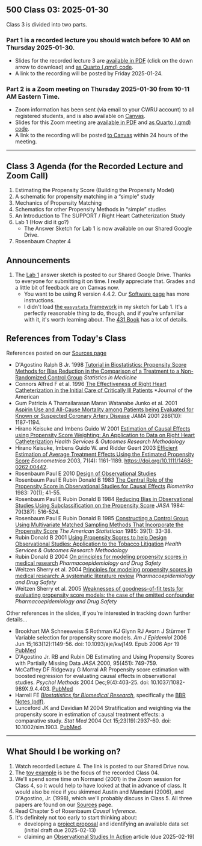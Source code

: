 ## 500 Class 03: 2025-01-30

Class 3 is divided into two parts.

### Part 1 is a recorded lecture you should watch before 10 AM on Thursday 2025-01-30.

- Slides for the recorded lecture 3 are [available in PDF](https://github.com/THOMASELOVE/500-slides-2025/blob/main/500_slides03r.pdf) (click on the down arrow to download) and [as Quarto (.qmd) code](https://github.com/THOMASELOVE/500-slides-2025/blob/main/500_slides03r.qmd).
- A link to the recording will be posted by Friday 2025-01-24.

### Part 2 is a Zoom meeting on Thursday 2025-01-30 from **10-11 AM** Eastern Time. 

- Zoom information has been sent (via email to your CWRU account) to all registered students, and is also available on [Canvas](https://canvas.case.edu).
- Slides for this Zoom meeting are [available in PDF](https://github.com/THOMASELOVE/500-slides-2025/blob/main/500_slides03z.pdf) and [as Quarto (.qmd) code](https://github.com/THOMASELOVE/500-slides-2025/blob/main/500_slides03z.qmd).
- A link to the recording will be posted [to Canvas](https://canvas.case.edu/) within 24 hours of the meeting.

----

## Class 3 Agenda (for the Recorded Lecture and Zoom Call)

1. Estimating the Propensity Score (Building the Propensity Model)
2. A schematic for propensity matching in a “simple” study
3. Mechanics of Propensity Matching
4. Schematics for other Propensity Methods in “simple” studies
5. An Introduction to The SUPPORT / Right Heart Catheterization Study
6. Lab 1 (How did it go?)
    - The Answer Sketch for Lab 1 is now available on our Shared Google Drive.
7. Rosenbaum Chapter 4

## Announcements

1. The [Lab 1](https://thomaselove.github.io/500-2025/lab1.html) answer sketch is posted to our Shared Google Drive. Thanks to everyone for submitting it on time. I really appreciate that. Grades and a little bit of feedback are on Canvas now.
    - You want to be using R version 4.4.2. Our [Software page](https://thomaselove.github.io/500-2025/software.html) has more instructions.
    - I didn't load [the `easystats` framework](https://easystats.github.io/easystats/) in my sketch for Lab 1. It's a perfectly reasonable thing to do, though, and if you're unfamiliar with it, it's worth learning about. The [431 Book](https://thomaselove.github.io/431-book/) has a lot of details.

## References from Today's Class

References posted on our [Sources page](https://github.com/THOMASELOVE/500-classes-2023/tree/main/sources)

- D'Agostino Ralph B Jr. 1998 [Tutorial in Biostatistics: Propensity Score Methods for Bias Reduction in the Comparison of a Treatment to a Non-Randomized Control Group](https://github.com/THOMASELOVE/500-classes-2023/tree/main/sources/articles/D'Agostino%201998%20SIM%20Tutorial%20on%20Propensity%20Scores.pdf) *Statistics in Medicine*
- Connors Alfred F et al. 1996 [The Effectiveness of Right Heart Catheterization in the Initial Care of Critically Ill Patients](https://github.com/THOMASELOVE/500-classes-2023/tree/main/sources/articles/articles/Connors%20et%20al%201996%20JAMA%20The%20Right%20Heart%20Catheterization%20Study.pdf) *Journal of the American 
- Gum Patricia A Thamailarasan Maran Watanabe Junko et al. 2001 [Aspirin Use and All-Cause Mortality among Patients being Evaluated for Known or Suspected Coronary Artery Disease](https://github.com/THOMASELOVE/500-classes-2023/tree/main/sources/articles/Gum%202001%20JAMA%20Aspirin%20Use%20Propensity%20Analysis.pdf) *JAMA* 2001 286(10): 1187-1194.
- Hirano Keisuke and Imbens Guido W 2001 [Estimation of Causal Effects using Propensity Score Weighting: An Application to Data on Right Heart Catheterization](https://github.com/THOMASELOVE/500-classes-2023/tree/main/sources/articles/Hirano%20and%20Imbens%202001%20Weighting%20in%20RHC.pdf) *Health Services & Outcomes Research Methodology*
- Hirano Keisuke, Imbens Guido W. and Ridder Geert 2003 [Efficient Estimation of Average Treatment Effects Using the Estimated Propensity Score](https://github.com/THOMASELOVE/500-classes-2023/tree/main/sources/articles/Hirano%20Imbens%20Ridder%20Efficient%20Estimation%20of%20ATE.pdf) *Econometrica* 2003, 71(4): 1161-1189. https://doi.org/10.1111/1468-0262.00442.
- Rosenbaum Paul E 2010 [Design of Observational Studies](https://github.com/THOMASELOVE/500-classes-2023/tree/main/sources/articles/Rosenbaum%20PR%202010%20Design%20of%20Observational%20Studies.pdf)
- Rosenbaum Paul E Rubin Donald B 1983 [The Central Role of the Propensity Score in Observational Studies for Causal Effects](https://github.com/THOMASELOVE/500-classes-2023/tree/main/sources/articles/Rosenbaum%20and%20Rubin%201983.pdf) *Biometrika* 1983: 70(1); 41-55.
- Rosenbaum Paul E Rubin Donald B 1984 [Reducing Bias in Observational Studies Using Subclassification on the Propensity Score](https://github.com/THOMASELOVE/500-classes-2023/tree/main/sources/articles/Rosenbaum%20and%20Rubin%201984%20JASA.pdf) *JASA* 1984: 79(387): 516-524.
- Rosenbaum Paul E Rubin Donald B 1985 [Constructing a Control Group Using Multivariate Matched Sampling Methods That Incorporate the Propensity Score](https://github.com/THOMASELOVE/500-classes-2023/tree/main/sources/articles/Rosenbaum%20and%20Rubin%201985.pdf) *The American Statistician* 1985: 39(1): 33-38.
- Rubin Donald B 2001 [Using Propensity Scores to help Design Observational Studies: Application to the Tobacco Litigation](https://github.com/THOMASELOVE/500-classes-2023/tree/main/sources/articles/Rubin%202001%20Tobacco%20Litigation%20article.pdf) *Health Services & Outcomes Research Methodology*
- Rubin Donald B 2004 [On principles for modeling propensity scores in medical research](https://github.com/THOMASELOVE/500-classes-2023/tree/main/sources/articles/Rubin%202004%20editorial%20Pharmacoepidemiology%20and%20Drug%20Safety%20on%20Propensity%20Score%20Principles.pdf) *Pharmacoepidemiology and Drug Safety*
- Weitzen Sherry et al. 2004 [Principles for modeling propensity scores in medical research: A systematic literature review](https://github.com/THOMASELOVE/500-classes-2023/tree/main/sources/articles/Weitzen%20et%20al%202004%20Systematic%20Literature%20Review%20of%20Propensity%20Score%20Usage.pdf) *Pharmacoepidemiology and Drug Safety*
- Weitzen Sherry et al. 2005 [Weaknesses of goodness-of-fit tests for evaluating propensity score models: the case of the omitted confounder](https://github.com/THOMASELOVE/500-classes-2023/tree/main/sources/articles/Weitzen%20et%20al%202005%20Why%20goodness%20of%20fit%20tests%20aren't%20appropriate%20for%20evaluating%20propensity%20score%20models.pdf) *Pharmacoepidemiology and Drug Safety*

Other references in the slides, if you're interested in tracking down further details...

- Brookhart MA Schneeweiss S Rothman KJ Glynn RJ Avorn J Stürmer T Variable selection for propensity score models. *Am J Epidemiol* 2006 Jun 15;163(12):1149-56. doi: 10.1093/aje/kwj149. Epub 2006 Apr 19 [PubMed](https://pubmed.ncbi.nlm.nih.gov/16624967/)
- D'Agostino Jr. RB and Rubin DB Estimating and Using Propensity Scores with Partially Missing Data *JASA* 2000, 95(451): 749-759.
- McCaffrey DF Ridgeway G Morral AR Propensity score estimation with boosted regression for evaluating causal effects in observational studies. *Psychol Methods* 2004 Dec;9(4):403-25. doi: 10.1037/1082-989X.9.4.403. [PubMed](https://pubmed.ncbi.nlm.nih.gov/15598095/)
- Harrell FE *[Biostatistics for Biomedical Research](http://hbiostat.org/bbr/)*, specifically the [BBR Notes (pdf)](http://hbiostat.org/doc/bbr.pdf). 
- Lunceford JK and Davidian M 2004 Stratification and weighting via the propensity score in estimation of causal treatment effects: a comparative study. *Stat Med* 2004 Oct 15;23(19):2937-60. doi: 10.1002/sim.1903. [PubMed](https://pubmed.ncbi.nlm.nih.gov/15351954/).

----


## What Should I be working on?

1. Watch recorded Lecture 4. The link is posted to our Shared Drive now.
2. The [toy example](https://github.com/THOMASELOVE/500-data/tree/master/toy) is be the focus of the recorded Class 04.
3. We'll spend some time on Normand (2001) in the Zoom session for Class 4, so it would help to have looked at that in advance of class. It would also be nice if you skimmed  Austin and Mamdani (2006), and D'Agostino, Jr. (1998), which we'll probably discuss in Class 5. All three papers are found on our [Sources](https://github.com/THOMASELOVE/500-sources) page. 
4. Read Chapter 5 of Rosenbaum *Causal Inference*.
5. It's definitely not too early to start thinking about:
    - developing a [project proposal](https://thomaselove.github.io/500-2025/proj500.html) and identifying an available data set (initial draft due 2025-02-13)
    - claiming an [Observational Studies In Action](https://thomaselove.github.io/500-2025/osia.html) article (due 2025-02-19)
